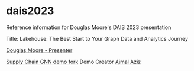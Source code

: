 # dais2023
Reference information for Douglas Moore's DAIS 2023 presentation

Title:  Lakehouse: The Best Start to Your Graph Data and Analytics Journey

[Douglas Moore - Presenter](https://www.linkedin.com/in/systemsdevelopment/)

[Supply Chain GNN demo fork](https://github.com/dmoore247/gnn-db-blogpost)
Demo Creator [Ajmal Aziz](https://www.linkedin.com/in/ajmal-aziz/)
